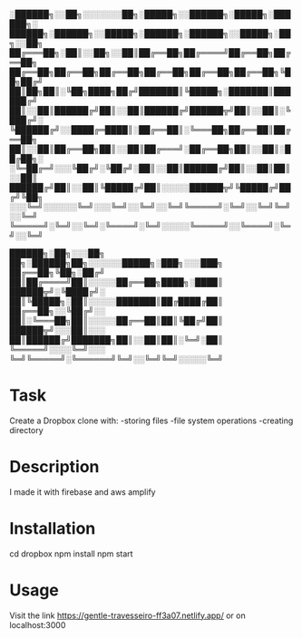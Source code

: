 
░██████╗░░██╗░░░░░░░██╗░█████╗░░██████╗░█████╗░██████╗░  ██████╗░██████╗░░█████╗░██████╗░██████╗░░█████╗░██╗░░██╗
██╔═══██╗░██║░░██╗░░██║██╔══██╗██╔════╝██╔══██╗██╔══██╗  ██╔══██╗██╔══██╗██╔══██╗██╔══██╗██╔══██╗██╔══██╗╚██╗██╔╝
██║██╗██║░╚██╗████╗██╔╝███████║╚█████╗░███████║██████╔╝  ██║░░██║██████╔╝██║░░██║██████╔╝██████╦╝██║░░██║░╚███╔╝░
╚██████╔╝░░████╔═████║░██╔══██║░╚═══██╗██╔══██║██╔══██╗  ██║░░██║██╔══██╗██║░░██║██╔═══╝░██╔══██╗██║░░██║░██╔██╗░
░╚═██╔═╝░░░╚██╔╝░╚██╔╝░██║░░██║██████╔╝██║░░██║██║░░██║  ██████╔╝██║░░██║╚█████╔╝██║░░░░░██████╦╝╚█████╔╝██╔╝╚██╗
░░░╚═╝░░░░░░╚═╝░░░╚═╝░░╚═╝░░╚═╝╚═════╝░╚═╝░░╚═╝╚═╝░░╚═╝  ╚═════╝░╚═╝░░╚═╝░╚════╝░╚═╝░░░░░╚═════╝░░╚════╝░╚═╝░░╚═╝


██████╗░██╗░░░██╗  ██╗░██████╗██╗░░░░░░█████╗░███╗░░░███╗
██╔══██╗╚██╗░██╔╝  ██║██╔════╝██║░░░░░██╔══██╗████╗░████║
██████╦╝░╚████╔╝░  ██║╚█████╗░██║░░░░░███████║██╔████╔██║
██╔══██╗░░╚██╔╝░░  ██║░╚═══██╗██║░░░░░██╔══██║██║╚██╔╝██║
██████╦╝░░░██║░░░  ██║██████╔╝███████╗██║░░██║██║░╚═╝░██║
╚═════╝░░░░╚═╝░░░  ╚═╝╚═════╝░╚══════╝╚═╝░░╚═╝╚═╝░░░░░╚═╝


# Task
Create a Dropbox clone with:
-storing files
-file system operations
-creating directory

# Description

I made it with firebase and aws amplify

# Installation
cd dropbox
npm install
npm start

# Usage
Visit the link https://gentle-travesseiro-ff3a07.netlify.app/ or on localhost:3000
